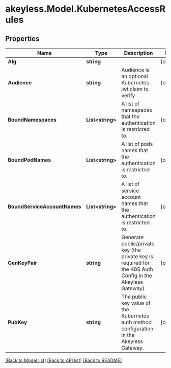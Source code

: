 # akeyless.Model.KubernetesAccessRules

## Properties

Name | Type | Description | Notes
------------ | ------------- | ------------- | -------------
**Alg** | **string** |  | [optional] 
**Audience** | **string** | Audience is an optional Kubernetes jwt claim to verify | [optional] 
**BoundNamespaces** | **List&lt;string&gt;** | A list of namespaces that the authentication is restricted to. | [optional] 
**BoundPodNames** | **List&lt;string&gt;** | A list of pods names that the authentication is restricted to. | [optional] 
**BoundServiceAccountNames** | **List&lt;string&gt;** | A list of service account names that the authentication is restricted to. | [optional] 
**GenKeyPair** | **string** | Generate public/private key (the private key is required for the K8S Auth Config in the Akeyless Gateway) | [optional] 
**PubKey** | **string** | The public key value of the Kubernetes auth method configuration in the Akeyless Gateway. | [optional] 

[[Back to Model list]](../README.md#documentation-for-models) [[Back to API list]](../README.md#documentation-for-api-endpoints) [[Back to README]](../README.md)

